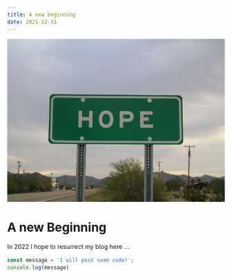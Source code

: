 ```yaml
---
title: A new beginning
date: 2021-12-31
---
```


![Hope](./20211231-a-new-beginning/Hope.jpg)

# A new Beginning

In 2022 I hope to resurrect my blog here ...

```javascript
const message = 'I will post some code!';
console.log(message)
```
